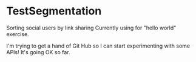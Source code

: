# TestSegmentation
Sorting social users by link sharing
Currently using for "hello world" exercise.

I'm trying to get a hand of Git Hub so I can start experimenting with some APIs!
It's going OK so far.
